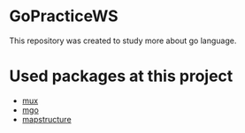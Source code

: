 # GoPracticeWS

This repository was created to study more about go language.


# Used packages at this project

* [mux](https://github.com/gorilla/mux)
* [mgo](https://github.com/go-mgo/mgo/tree/v2)
* [mapstructure](https://github.com/mitchellh/mapstructure)
